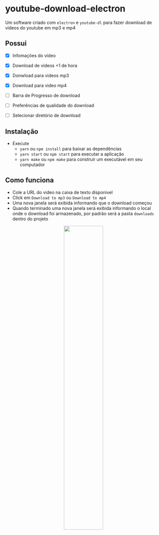 # youtube-download-electron

Um software criado com ``electron`` e ``youtube-dl`` para fazer download de vídeos do youtube em mp3 e mp4

## Possui

 - [X] Infomações do vídeo
 - [X] Download de videos +1 de hora
 - [X] Donwload para videos mp3
 - [X] Download para video mp4
 - [ ] Barra de Progresso de download
 - [ ] Preferências de qualidade do download
 - [ ] Selecionar diretório de download
  

## Instalação
  - Execute
      - ``yarn`` ou ``npm install`` para baixar as dependências
      - ``yarn start`` ou ``npm start`` para executar a aplicação
      - ``yarn make`` ou ``npm make`` para construir um executável em seu computador 
      
## Como funciona

 - Cole a URL do video na caixa de texto disponivel
 - Click em ``Download to mp3`` ou ``Download to mp4``
 - Uma nova janela será exibida informando que o download começou
 - Quando terminado uma nova janela será exibida informando o local onde o download foi armazenado, por padrão será a pasta ``downloads`` dentro do projeto

<p align="center">
  <img src="./assets/gif/app.gif" width="50%" />
</p>
